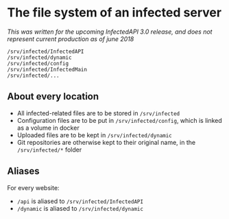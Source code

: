 # The file system of an infected server

_This was written for the upcoming InfectedAPI 3.0 release, and does not represent current production as of june 2018_

```
/srv/infected/InfectedAPI 
/srv/infected/dynamic
/srv/infected/config
/srv/infected/InfectedMain
/srv/infected/...
```

## About every location

 * All infected-related files are to be stored in `/srv/infected`
 * Configuration files are to be put in `/srv/infected/config`, which is linked as a volume in docker
 * Uploaded files are to be kept in `/srv/infected/dynamic`
 * Git repositories are otherwise kept to their original name, in the `/srv/infected/*` folder

## Aliases

For every website:

 * `/api` is aliased to `/srv/infected/InfectedAPI`
 * `/dynamic` is aliased to `/srv/infected/dynamic`